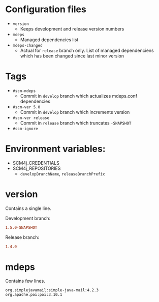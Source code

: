# Configuration files
- `version`
  - Keeps development and release version numbers
- `mdeps`
  - Managed dependencies list
- `mdeps-changed`
  - Actual for `release` branch only. List of managed dependenciens which has been changed since last minor version

# Tags
- `#scm-mdeps`
  - Commit in `develop` branch which actualizes mdeps.conf dependencies
- `#scm-ver 5.0`
  - Commit in `develop` branch which increments version
- `#scm-ver release`
  - Commit in `release` branch which truncates `-SNAPSHOT`
- `#scm-ignore`

# Environment variables:
- SCM4j_CREDENTIALS  
- SCM4j_REPOSITORIES
  - `developBranchName`, `releaseBranchPrefix`
  
# version

Contains a single line.

Development branch:
```ini
1.5.0-SNAPSHOT
```
Release  branch:
```ini
1.4.0
```  

# mdeps

Contains few lines.

```
org.simplejavamail:simple-java-mail:4.2.3
org.apache.poi:poi:3.10.1
```
